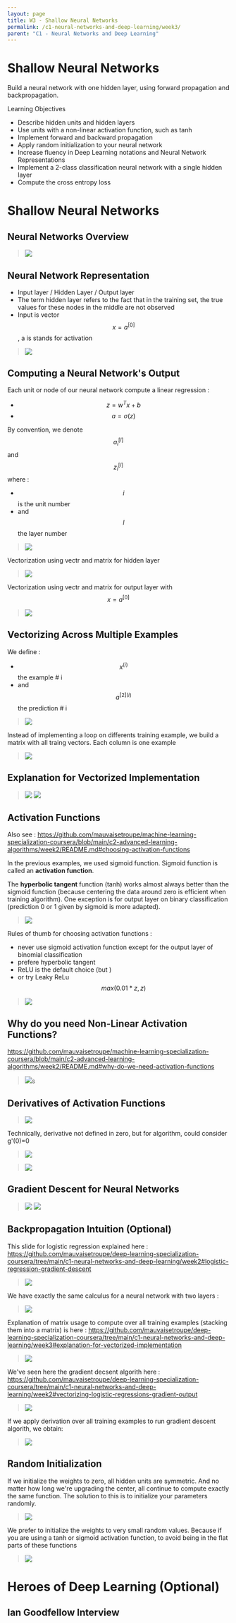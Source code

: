 ```yaml
---
layout: page
title: W3 - Shallow Neural Networks
permalink: /c1-neural-networks-and-deep-learning/week3/
parent: "C1 - Neural Networks and Deep Learning"
---
```


# Shallow Neural Networks

Build a neural network with one hidden layer, using forward propagation and backpropagation.

Learning Objectives
- Describe hidden units and hidden layers
- Use units with a non-linear activation function, such as tanh
- Implement forward and backward propagation
- Apply random initialization to your neural network
- Increase fluency in Deep Learning notations and Neural Network Representations
- Implement a 2-class classification neural network with a single hidden layer
- Compute the cross entropy loss


# Shallow Neural Networks

## Neural Networks Overview

> <img src="./images/w03-01-Neural_Networks_Overview/img_2023-03-12_19-49-48.png">

## Neural Network Representation

- Input layer / Hidden Layer / Output layer
- The term hidden layer refers to the fact that in the training set, the true values for these nodes in the middle are not observed
- Input is vector $$x = a^{[0]}$$, a is stands for activation

> <img src="./images/w03-02-Neural_Network_Representation/img_2023-03-12_19-52-28.png">

## Computing a Neural Network's Output

Each unit or node of our neural network compute a linear regression :
- $$z=w^Tx+b$$
- $$a=\sigma(z)$$

By convention, we denote $$a_i^{[l]}$$ and $$z_i^{[l]}$$ where :
- $$i$$ is the unit number
- and $$l$$ the layer number

> <img src="./images/w03-03-Computing_a_Neural_Networks_Output/img_2023-03-13_18-53-50.png">

Vectorization using vectr and matrix for hidden layer

> <img src="./images/w03-03-Computing_a_Neural_Networks_Output/img_2023-03-13_21-17-59.png">

Vectorization using vectr and matrix for output layer with $$x = a^{[0]}$$


> <img src="./images/w03-03-Computing_a_Neural_Networks_Output/img_2023-03-13_21-18-01.png">

## Vectorizing Across Multiple Examples

We define :
- $$x^{(i)}$$ the example # i 
- and $$a^{[2] (i)}$$ the prediction # i 

> <img src="./images/w03-04-Vectorizing_Across_Multiple_Examples/img_2023-03-13_21-22-09.png">

Instead of implementing a loop on differents training example, we build a matrix with all traing vectors. Each column is one example

> <img src="./images/w03-04-Vectorizing_Across_Multiple_Examples/img_2023-03-13_21-22-11.png">

## Explanation for Vectorized Implementation

> <img src="./images/w03-05-Explanation_for_Vectorized_Implementation/img_2023-03-13_21-26-55.png">
> <img src="./images/w03-05-Explanation_for_Vectorized_Implementation/img_2023-03-13_21-26-57.png">

## Activation Functions

Also see : https://github.com/mauvaisetroupe/machine-learning-specialization-coursera/blob/main/c2-advanced-learning-algorithms/week2/README.md#choosing-activation-functions

In the previous examples, we used sigmoid function. Sigmoid function is called an **activation function**.

The **hyperbolic tangent** function (tanh) works almost always better than the sigmoid function (because centering the data around zero is efficient when training algorithm). One exception is for output layer on binary classification (prediction 0 or 1 given by sigmoid is more adapted).

> <img src="./images/w03-06-Activation_Functions/img_2023-03-13_22-17-18.png">

Rules of thumb for choosing activation functions : 
- never use sigmoid activation function except for the output layer of binomial classification
- prefere hyperbolic tangent
- ReLU is the default choice (but )
- or try Leaky ReLu $$max(0.01*z,z)$$

> <img src="./images/w03-06-Activation_Functions/img_2023-03-13_22-17-21.png">


## Why do you need Non-Linear Activation Functions?

https://github.com/mauvaisetroupe/machine-learning-specialization-coursera/blob/main/c2-advanced-learning-algorithms/week2/README.md#why-do-we-need-activation-functions

> <img src="./images/w03-07-Why_do_you_need_Non-Linear_Activation_Functions/img_2023-03-13_22-23-56.png">s

## Derivatives of Activation Functions

> <img src="./images/w03-08-Derivatives_of_Activation_Functions/img_2023-03-13_22-35-18.png">

Technically, derivative not defined in zero, but for algorithm, could consider g'(0)=0 

> <img src="./images/w03-08-Derivatives_of_Activation_Functions/img_2023-03-13_22-35-21.png">

> <img src="./images/w03-08-Derivatives_of_Activation_Functions/img_2023-03-13_22-35-23.png">

## Gradient Descent for Neural Networks

> <img src="./images/w03-09-Gradient_Descent_for_Neural_Networks/img_2023-03-15_07-01-36.png">
> <img src="./images/w03-09-Gradient_Descent_for_Neural_Networks/img_2023-03-15_07-01-38.png">

## Backpropagation Intuition (Optional)

This slide for logistic regression explained here : https://github.com/mauvaisetroupe/deep-learning-specialization-coursera/tree/main/c1-neural-networks-and-deep-learning/week2#logistic-regression-gradient-descent

> <img src="./images/w03-10-Backpropagation_Intuition/img_2023-03-15_07-02-17.png">

We have exactly the same calculus for a neural network with two layers :

> <img src="./images/w03-10-Backpropagation_Intuition/img_2023-03-15_07-02-20.png">

Explanation of matrix usage to compute over all training examples (stacking them into a matrix) is here : https://github.com/mauvaisetroupe/deep-learning-specialization-coursera/tree/main/c1-neural-networks-and-deep-learning/week3#explanation-for-vectorized-implementation

> <img src="./images/w03-10-Backpropagation_Intuition/img_2023-03-15_09-15-43.png">


We've seen here the gradient decsent algorith here : https://github.com/mauvaisetroupe/deep-learning-specialization-coursera/tree/main/c1-neural-networks-and-deep-learning/week2#vectorizing-logistic-regressions-gradient-output

> <img src="./images/w03-10-Backpropagation_Intuition/img_2023-03-15_12-13-43.png">

If we apply derivation over all training examples to run gradient descent algorith, we obtain:

> <img src="./images/w03-10-Backpropagation_Intuition/img_2023-03-15_09-15-51.png">



## Random Initialization

If we initialize the weights to zero, all hidden units are symmetric. And no matter how long we're upgrading the center, all continue to compute exactly the same function. The solution to this is to initialize your parameters randomly. 

> <img src="./images/w03-11-Random_Initialization/img_2023-03-15_12-19-16.png">

We prefer to initialize the weights to very small random values. Because if you are using a tanh or sigmoid activation function, to avoid being in the flat parts of these functions

> <img src="./images/w03-11-Random_Initialization/img_2023-03-15_12-19-18.png">



# Heroes of Deep Learning (Optional)

## Ian Goodfellow Interview
